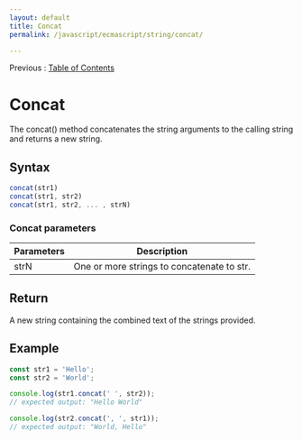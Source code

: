 ```yaml
---
layout: default
title: Concat
permalink: /javascript/ecmascript/string/concat/

---
```


Previous : [Table of Contents](./index.md)


# Concat

The concat() method concatenates the string arguments to the calling string and returns a new string.


## Syntax

```javascript
concat(str1)
concat(str1, str2)
concat(str1, str2, ... , strN)
```

### Concat parameters

| Parameters | Description |
| ---------- | ----------- |
| strN | One or more strings to concatenate to str. |


## Return

A new string containing the combined text of the strings provided.


## Example

```javascript
const str1 = 'Hello';
const str2 = 'World';

console.log(str1.concat(' ', str2));
// expected output: "Hello World"

console.log(str2.concat(', ', str1));
// expected output: "World, Hello"
```